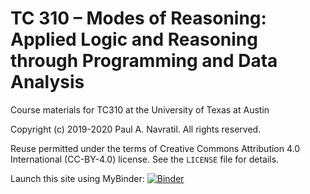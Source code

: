 # TC 310 – Modes of Reasoning: Applied Logic and Reasoning through Programming and Data Analysis 

Course materials for TC310 at the University of Texas at Austin

Copyright (c) 2019-2020 Paul A. Navratil.
All rights reserved.

Reuse permitted under the terms of Creative Commons Attribution 4.0 International (CC-BY-4.0) license. See the `LICENSE` file for details.

Launch this site using MyBinder: [![Binder](http://mybinder.org/badge_logo.svg)](http://mybinder.org/v2/gh/pnav/planiilogic/master)



